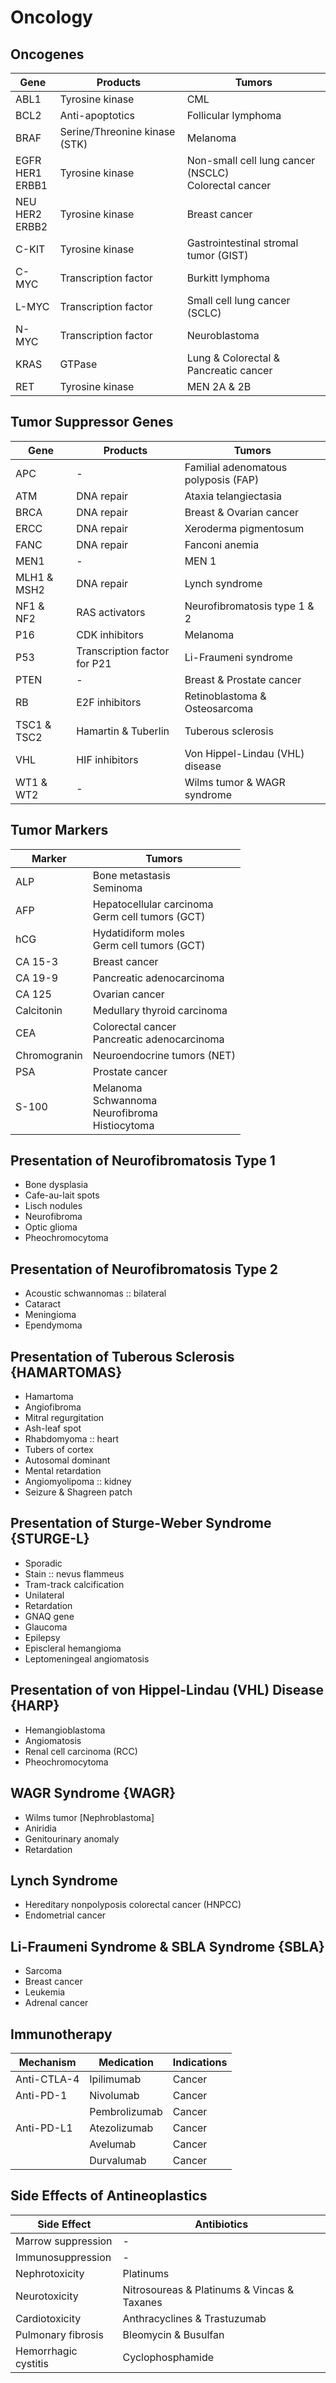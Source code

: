 # Oncology

## Oncogenes

|Gene|Products|Tumors|
|-|-|-|
|ABL1|Tyrosine kinase|CML|
|BCL2|Anti-apoptotics|Follicular lymphoma|
|BRAF|Serine/Threonine kinase (STK)|Melanoma|
|EGFR<br>HER1<br>ERBB1|Tyrosine kinase|Non-small cell lung cancer (NSCLC)<br>Colorectal cancer|
|NEU<br>HER2<br>ERBB2|Tyrosine kinase|Breast cancer|
|C-KIT|Tyrosine kinase|Gastrointestinal stromal tumor (GIST)|
|C-MYC|Transcription factor|Burkitt lymphoma|
|L-MYC|Transcription factor|Small cell lung cancer (SCLC)|
|N-MYC|Transcription factor|Neuroblastoma|
|KRAS|GTPase|Lung & Colorectal & Pancreatic cancer|
|RET|Tyrosine kinase|MEN 2A & 2B|

## Tumor Suppressor Genes

|Gene|Products|Tumors|
|-|-|-|
|APC|-|Familial adenomatous polyposis (FAP)|
|ATM|DNA repair|Ataxia telangiectasia|
|BRCA|DNA repair|Breast & Ovarian cancer|
|ERCC|DNA repair|Xeroderma pigmentosum|
|FANC|DNA repair|Fanconi anemia|
|MEN1|-|MEN 1|
|MLH1 & MSH2|DNA repair|Lynch syndrome|
|NF1 & NF2|RAS activators|Neurofibromatosis type 1 & 2|
|P16|CDK inhibitors|Melanoma|
|P53|Transcription factor for P21|Li-Fraumeni syndrome|
|PTEN|-|Breast & Prostate cancer|
|RB|E2F inhibitors|Retinoblastoma & Osteosarcoma|
|TSC1 & TSC2|Hamartin & Tuberlin|Tuberous sclerosis|
|VHL|HIF inhibitors|Von Hippel-Lindau (VHL) disease|
|WT1 & WT2|-|Wilms tumor & WAGR syndrome|

## Tumor Markers

|Marker|Tumors|
|-|-|
|ALP|Bone metastasis<br>Seminoma|
|AFP|Hepatocellular carcinoma<br>Germ cell tumors (GCT)|
|hCG|Hydatidiform moles<br>Germ cell tumors (GCT)|
|CA 15-3|Breast cancer|
|CA 19-9|Pancreatic adenocarcinoma|
|CA 125|Ovarian cancer|
|Calcitonin|Medullary thyroid carcinoma|
|CEA|Colorectal cancer<br>Pancreatic adenocarcinoma|
|Chromogranin|Neuroendocrine tumors (NET)|
|PSA|Prostate cancer|
|S-100|Melanoma<br>Schwannoma<br>Neurofibroma<br>Histiocytoma|

## Presentation of Neurofibromatosis Type 1

- Bone dysplasia
- Cafe-au-lait spots
- Lisch nodules
- Neurofibroma
- Optic glioma
- Pheochromocytoma

## Presentation of Neurofibromatosis Type 2

- Acoustic schwannomas :: bilateral
- Cataract
- Meningioma
- Ependymoma

## Presentation of Tuberous Sclerosis {HAMARTOMAS}

- Hamartoma
- Angiofibroma
- Mitral regurgitation
- Ash-leaf spot
- Rhabdomyoma :: heart
- Tubers of cortex
- Autosomal dominant
- Mental retardation
- Angiomyolipoma :: kidney
- Seizure & Shagreen patch

## Presentation of Sturge-Weber Syndrome {STURGE-L}

- Sporadic
- Stain :: nevus flammeus
- Tram-track calcification
- Unilateral
- Retardation
- GNAQ gene
- Glaucoma
- Epilepsy
- Episcleral hemangioma
- Leptomeningeal angiomatosis

## Presentation of von Hippel-Lindau (VHL) Disease {HARP}

- Hemangioblastoma
- Angiomatosis
- Renal cell carcinoma (RCC)
- Pheochromocytoma

## WAGR Syndrome {WAGR}

- Wilms tumor [Nephroblastoma]
- Aniridia
- Genitourinary anomaly
- Retardation

## Lynch Syndrome

- Hereditary nonpolyposis colorectal cancer (HNPCC)
- Endometrial cancer

## Li-Fraumeni Syndrome & SBLA Syndrome {SBLA}

- Sarcoma
- Breast cancer
- Leukemia
- Adrenal cancer

## Immunotherapy

|Mechanism|Medication|Indications|
|-|-|-|
|Anti-CTLA-4|Ipilimumab|Cancer|
|Anti-PD-1|Nivolumab|Cancer|
||Pembrolizumab|Cancer|
|Anti-PD-L1|Atezolizumab|Cancer|
||Avelumab|Cancer|
||Durvalumab|Cancer|

## Side Effects of Antineoplastics

|Side Effect|Antibiotics|
|-|-|
|Marrow suppression|-|
|Immunosuppression|-|
|Nephrotoxicity|Platinums|
|Neurotoxicity|Nitrosoureas & Platinums & Vincas & Taxanes|
|Cardiotoxicity|Anthracyclines & Trastuzumab|
|Pulmonary fibrosis|Bleomycin & Busulfan|
|Hemorrhagic cystitis|Cyclophosphamide|
